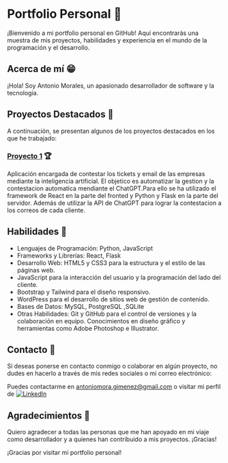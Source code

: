 # Portfolio Personal 🌟

¡Bienvenido a mi portfolio personal en GitHub! Aquí encontrarás una muestra de mis proyectos, habilidades y experiencia en el mundo de la programación y el desarrollo.

## Acerca de mí 😁

¡Hola! Soy Antonio Morales, un apasionado desarrollador de software y la tecnologia. 


## Proyectos Destacados 🥇

A continuación, se presentan algunos de los proyectos destacados en los que he trabajado:

### [Proyecto 1](https://github.com/AlvaroMartinFernandez/Fronted-Ticketing-APP) 🏆

Aplicación encargada de contestar los tickets y email de las empresas mediante la inteligencia artificial. El objetico es automatizar la gestion y la contestacion automatica mendiante el ChatGPT.Para ello se ha utilizado el framework de React en la parte del fronted y Python y Flask en la parte del servidor. Además de utilizar la API de ChatGPT para lograr la contestacion a los correos de cada cliente.


## Habilidades 🎨

- Lenguajes de Programación: Python, JavaScript
- Frameworks y Librerías: React, Flask
- Desarrollo Web: HTML5 y CSS3 para la estructura y el estilo de las páginas web.
- JavaScript para la interacción del usuario y la programación del lado del cliente.
- Bootstrap y Tailwind para el diseño responsivo.
- WordPress para el desarrollo de sitios web de gestión de contenido.
- Bases de Datos: MySQL, PostgreSQL ,SQLite
- Otras Habilidades: Git y GitHub para el control de versiones y la colaboración en equipo. Conocimientos en diseño gráfico y herramientas como Adobe Photoshop e Illustrator.
 
## Contacto 📩

Si deseas ponerse en contacto conmigo o colaborar en algún proyecto, no dudes en hacerlo a través de mis redes sociales o mi correo electrónico:

Puedes contactarme en [antoniomora.gimenez@gmail.com](mailto:antoniomora.gimenez@gmail.com) o visitar mi perfil de [![LinkedIn](https://img.icons8.com/color/48/000000/linkedin.png)](https://www.linkedin.com/in/antonio-morales-gim%C3%A9nez-840034137/)
 

## Agradecimientos 🎁

Quiero agradecer a todas las personas que me han apoyado en mi viaje como desarrollador y a quienes han contribuido a mis proyectos. ¡Gracias!

¡Gracias por visitar mi portfolio personal!

